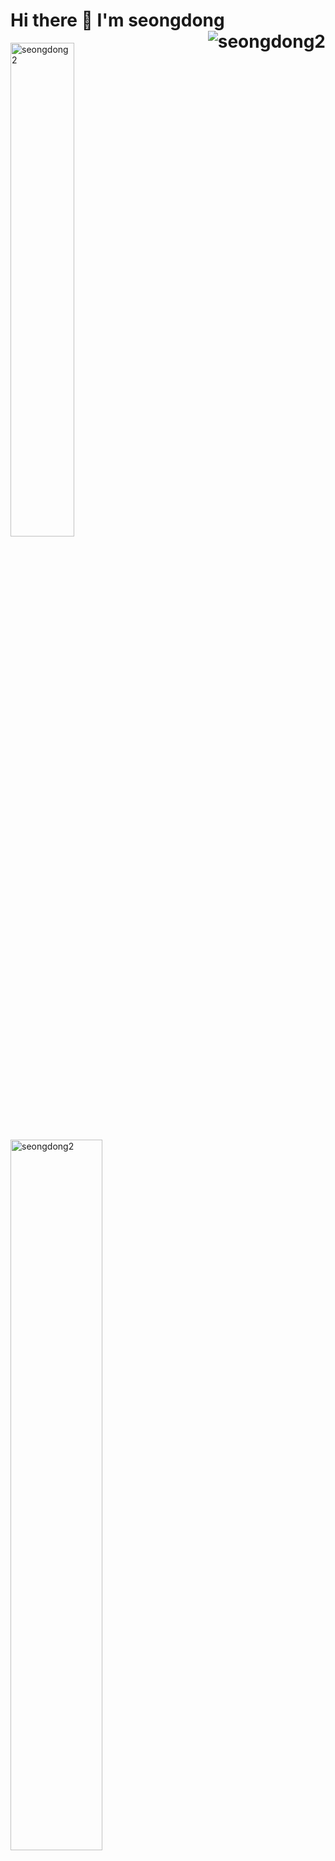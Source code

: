 <div>
  <h1>Hi there 👋  I'm seongdong<img align="right"src="https://komarev.com/ghpvc/?username=seongdong2" alt="seongdong2" />
</h1>
 <p>
    <img src="https://github-readme-stats.vercel.app/api/top-langs/?username=seongdong2&layout=compact&hide=html&langs_count=6" alt="seongdong2" width="45%" />
   <img src=https://github-readme-stats.vercel.app/api?username=seongdong2&count_private=true&show_icons=true" alt="seongdong2"  width="54%"/>
  </p>
</div>

### 🌱 I’m currently learning ...                                                                                                                                                                                                                    
- DevOps (Docker & k8s)
- Algorithm                                                                                                                                            
                                                                                                                                            
### 😄 What I can Do                                                                                                                                            
- Python                                                                                                                                           
- Setting Linux Server

                                                                                                                                            
                                                                                                                                          
### I have a Study Group Too !
- [IT ISSUE](http://abit.ly/r2m3rv)                                                                                                                                           
- [IT NEWS SCRAPING](https://prong-ankle-923.notion.site/f3a3d0ab476e4b3db8749b40ca9dd89d?v=7b85b52846cd45e1ac9025531dbf5819)                                                                                                                                            
                                                                                                                                       
<!--
**seongdong2/seongdong2** is a ✨ _special_ ✨ repository because its `README.md` (this file) appears on your GitHub profile.

Here are some ideas to get you started:

- 🔭 I’m currently working on ...
- 🌱 I’m currently learning ...
- 👯 I’m looking to collaborate on ...
- 🤔 I’m looking for help with ...
- 💬 Ask me about ...
- 📫 How to reach me: ...
- 😄 Pronouns: ...
- ⚡ Fun fact: ...
-->
                                                                                                                                            

                                                                                                                                            
